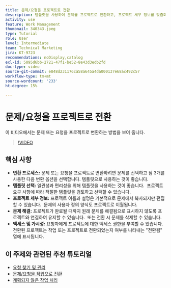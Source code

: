 ```yaml
---
title: 문제/요청을 프로젝트로 전환
description: 템플릿을 사용하여 문제를 프로젝트로 전환하고, 프로젝트 세부 정보를 맞춤화하고, 문제 해결 옵션을 관리하고, 원활한 워크플로에 대한 가시성과 액세스를 보장하여 Workfront에서 프로젝트 관리를 간소화합니다.
activity: use
feature: Work Management
thumbnail: 340343.jpeg
type: Tutorial
role: User
level: Intermediate
team: Technical Marketing
jira: KT-9723
recommendations: noDisplay,catalog
exl-id: 5095d6bb-2721-47f1-be52-8e43d3edb2fd
doc-type: video
source-git-commit: e848d231176ca58a645a4da000137e68ac492c57
workflow-type: tm+mt
source-wordcount: '233'
ht-degree: 15%

---
```


# 문제/요청을 프로젝트로 전환

이 비디오에서는 문제 또는 요청을 프로젝트로 변환하는 방법을 보여 줍니다.

>[!VIDEO](https://video.tv.adobe.com/v/340343/?quality=12&learn=on&enablevpops)

## 핵심 사항

* **변환 프로세스:** 문제 또는 요청을 프로젝트로 변환하려면 문제를 선택하고 점 3개를 사용한 다음 변환 옵션을 선택합니다. 템플릿으로 사용하는 것이 좋습니다. &#x200B;
* **템플릿 선택:** 일관성과 편리성을 위해 템플릿을 사용하는 것이 좋습니다. &#x200B; 프로젝트 요구 사항에 따라 적절한 템플릿을 검토하고 선택할 수 있습니다. &#x200B;
* **프로젝트 세부 정보:** 프로젝트 이름과 설명은 기본적으로 문제에서 복사되지만 편집할 수 있습니다. &#x200B; 문제의 사용자 정의 양식도 프로젝트로 이월됩니다. &#x200B;
* **문제 해결:** 프로젝트가 완료될 때까지 원래 문제를 해결됨으로 표시하지 않도록 프로젝트와 연결하여 유지할 수 있습니다. &#x200B; 또는 전환 시 문제를 삭제할 수 있습니다. &#x200B;
* **액세스 및 가시성:** 요청자에게 프로젝트에 대한 액세스 권한을 부여할 수 있습니다. &#x200B; 전환된 프로젝트는 작업 또는 프로젝트로 전환되었는지 여부를 나타내는 &quot;전환됨&quot; 열에 표시됩니다. &#x200B;


## 이 주제와 관련된 추천 튜토리얼

* [요청 찾기 및 관리](/help/manage-work/issues-requests/find-requests.md)
* [문제/요청을 작업으로 전환](/help/manage-work/issues-requests/convert-issues-to-other-work-items.md)
* [계획되지 않은 작업 처리](/help/manage-work/issues-requests/handle-unplanned-work.md)


